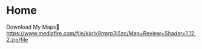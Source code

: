 # Home
Download My Maps🔽
https://www.mediafire.com/file/kkrlx9rmrp3j5zo/Map+Review+Shader+1.12.2.zip/file
